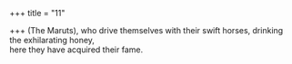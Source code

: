 +++
title = "11"

+++
(The Maruts), who drive themselves with their swift horses, drinking the  exhilarating honey,  
here they have acquired their fame.  